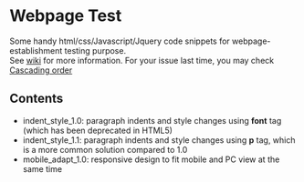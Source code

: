 # Webpage Test
Some handy html/css/Javascript/Jquery code snippets for webpage-establishment testing purpose.  
See [wiki](https://github.com/YanzhenXiangRobotics/webpage_test/wiki) for more information.
For your issue last time, you may check [Cascading order](https://www.w3schools.com/whatis/whatis_css.asp)

## Contents
- indent_style_1.0: paragraph indents and style changes using **font** tag (which has been deprecated in HTML5)
- indent_style_1.1: paragraph indents and style changes using **p** tag, which is a more common solution compared to 1.0
- mobile_adapt_1.0: responsive design to fit mobile and PC view at the same time
